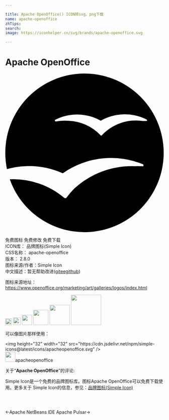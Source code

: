 ```yaml
---

title: Apache OpenOffice() ICON转svg、png下载
name: apache-openoffice
zhTips: 
search: 
image: https://iconhelper.cn/svg/brands/apache-openoffice.svg

---
```


# Apache OpenOffice  <small style="font-size: 60%;font-weight: 100"></small>

<div id="svg" class="svg-wrap">
<svg role="img" viewBox="0 0 24 24" xmlns="http://www.w3.org/2000/svg"><title>Apache OpenOffice icon</title><path d="M12 0A12 12 0 000 12a12.44 12.44 0 00.25 2.46A13 13 0 013.56 14a12.45 12.45 0 015.15 1.1l.76-.5a12.64 12.64 0 0111.36-.88.19.19 0 01.11.17.16.16 0 01-.06.13.19.19 0 01-.13 0h-.25a8.7 8.7 0 00-.89 0 12.9 12.9 0 00-9.11 3.34 10.7 10.7 0 00-1.17 1.34l-.11.15a.16.16 0 01-.12 0 .17.17 0 01-.12 0A12 12 0 00.68 16 12 12 0 1012 0zm9.39 7.18h-.56a7.08 7.08 0 00-6.21 2.17c-.06.06-.12.07-.18 0a7 7 0 00-4.79-2.19 7.44 7.44 0 00-2 .09.13.13 0 01-.13-.13.14.14 0 010-.1 7.27 7.27 0 016.94.12 7.33 7.33 0 016.8-.26l.14.08a.11.11 0 01.07.11.16.16 0 010 .09.11.11 0 01-.08.02z"/></svg>
</div>
<detail full-name='apache-openoffice'></detail>

<div class="detail-page">
<p>
<span><span class="badge-success badge">免费图标</span> <span class="badge-success badge">免费修改</span>  <span class="badge-success badge">免费下载</span> </span>
<br/>
<span>
ICON库：
<span class="badge-secondary badge">品牌图标(Simple Icon)</span> 
</span>
<br/>
<span>
CSS名称：
<span class="badge-secondary badge">apache-openoffice</span> 
</span>

<br/>
<span>
版本：
<span class="badge-secondary badge">2.8.0</span> 
</span>
<br/>
<span>图标来源/作者：<span class="badge-light badge">Simple Icon</span></span> 
<br/>
<span class="zh-detail">中文描述：暂无<span class="help-link"><span>帮助改进</span>(<a href="https://gitee.com/liuwave/icon-helper/edit/master/json/brands/apache-openoffice.json" target="_blank" rel="noopener noreferrer">gitee</a><a href="https://github.com/liuwave/icon-helper/edit/master/json/brands/apache-openoffice.json" target="_blank" rel="noopener noreferrer">github</a></span>)</span><br/>
</p>
</div><div class="description description alert alert-light"><p>图标来源地址：<a href="https://www.openoffice.org/marketing/art/galleries/logos/index.html" target="_blank" rel="noopener noreferrer">https://www.openoffice.org/marketing/art/galleries/logos/index.html</a></p></div>
<div class="alert alert-dark">
<img height="21" width="21" src="https://cdn.jsdelivr.net/npm/simple-icons@latest/icons/apacheopenoffice.svg" />
<img height="24" width="24" src="https://cdn.jsdelivr.net/npm/simple-icons@latest/icons/apacheopenoffice.svg" />
<img height="32" width="32" src="https://cdn.jsdelivr.net/npm/simple-icons@latest/icons/apacheopenoffice.svg" />
<img height="48" width="48" src="https://cdn.jsdelivr.net/npm/simple-icons@latest/icons/apacheopenoffice.svg" />
<img height="64" width="64" src="https://cdn.jsdelivr.net/npm/simple-icons@latest/icons/apacheopenoffice.svg" />
<img height="96" width="96" src="https://cdn.jsdelivr.net/npm/simple-icons@latest/icons/apacheopenoffice.svg" />

</div>
<div>
  <p>可以像图片那样使用：    
  </p>
  <div class="alert alert-primary" style="font-size: 14px">
    &lt;img height="32" width="32" src="https://cdn.jsdelivr.net/npm/simple-icons@latest/icons/apacheopenoffice.svg" /&gt;
    <copy-btn content='<img height="32" width="32" src="https://cdn.jsdelivr.net/npm/simple-icons@latest/icons/apacheopenoffice.svg" />'></copy-btn>
  </div>
  <div class="alert alert-secondary">
    <img height="32" width="32" src="https://cdn.jsdelivr.net/npm/simple-icons@latest/icons/apacheopenoffice.svg" />apacheopenoffice
    <copy-btn content="apacheopenoffice" btn-title="复制图标名称"></copy-btn>
  </div>
</div>
<div class="icon-detail__container">
<p>关于“<b>Apache OpenOffice</b>”的评论:</p>
</div>
<Vssue title="关于“Apache OpenOffice”的评论" />
<div><p>Simple Icon是一个免费的品牌图标库。图标Apache OpenOffice可以免费下载使用。更多关于  Simple Icon的信息，参见：<a target="_blank" href="https://iconhelper.cn/brands.html">品牌图标(Simple Icon)</a>
</p></div>


<div style="padding:2rem 0 " class="page-nav"><p class="inner"><span class="prev">←<router-link to="/icon/apache-netbeans-ide.html">Apache NetBeans IDE</router-link></span> <span class="next"><router-link to="/icon/apache-pulsar.html">Apache Pulsar</router-link>→</span></p></div>
